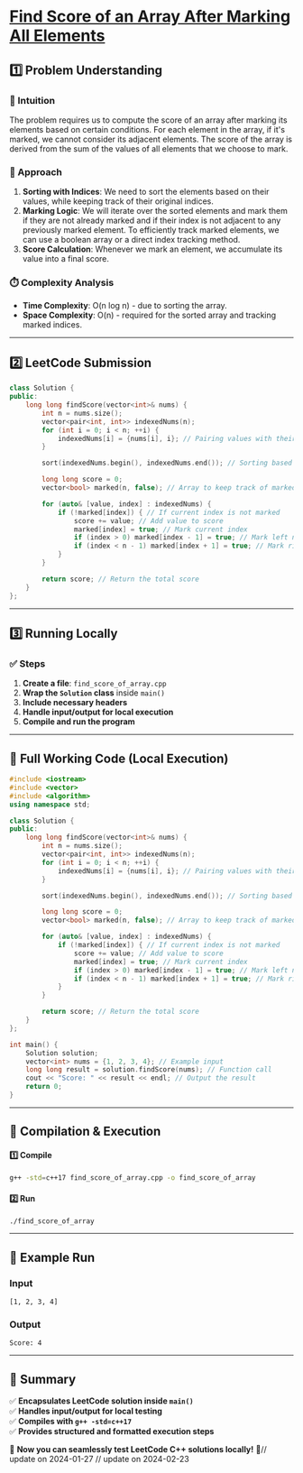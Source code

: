 # **[Find Score of an Array After Marking All Elements](https://leetcode.com/problems/find-score-of-an-array-after-marking-all-elements/description/)**  

## **1️⃣ Problem Understanding**  
### **📌 Intuition**  
The problem requires us to compute the score of an array after marking its elements based on certain conditions. For each element in the array, if it's marked, we cannot consider its adjacent elements. The score of the array is derived from the sum of the values of all elements that we choose to mark.

### **🚀 Approach**  
1. **Sorting with Indices**: We need to sort the elements based on their values, while keeping track of their original indices.
2. **Marking Logic**: We will iterate over the sorted elements and mark them if they are not already marked and if their index is not adjacent to any previously marked element. To efficiently track marked elements, we can use a boolean array or a direct index tracking method.
3. **Score Calculation**: Whenever we mark an element, we accumulate its value into a final score.

### **⏱️ Complexity Analysis**  
- **Time Complexity**: O(n log n) - due to sorting the array.  
- **Space Complexity**: O(n) - required for the sorted array and tracking marked indices.

---  

## **2️⃣ LeetCode Submission**  
```cpp
class Solution {
public:
    long long findScore(vector<int>& nums) {
        int n = nums.size();
        vector<pair<int, int>> indexedNums(n);
        for (int i = 0; i < n; ++i) {
            indexedNums[i] = {nums[i], i}; // Pairing values with their indices
        }

        sort(indexedNums.begin(), indexedNums.end()); // Sorting based on values

        long long score = 0;
        vector<bool> marked(n, false); // Array to keep track of marked indices

        for (auto& [value, index] : indexedNums) {
            if (!marked[index]) { // If current index is not marked
                score += value; // Add value to score
                marked[index] = true; // Mark current index
                if (index > 0) marked[index - 1] = true; // Mark left neighbor
                if (index < n - 1) marked[index + 1] = true; // Mark right neighbor
            }
        }

        return score; // Return the total score
    }
};  
```  

---  

## **3️⃣ Running Locally**  
### **✅ Steps**  
1. **Create a file**: `find_score_of_array.cpp`  
2. **Wrap the `Solution` class** inside `main()`  
3. **Include necessary headers**  
4. **Handle input/output for local execution**  
5. **Compile and run the program**  

---  

## **📝 Full Working Code (Local Execution)**  
```cpp
#include <iostream>
#include <vector>
#include <algorithm>
using namespace std;

class Solution {
public:
    long long findScore(vector<int>& nums) {
        int n = nums.size();
        vector<pair<int, int>> indexedNums(n);
        for (int i = 0; i < n; ++i) {
            indexedNums[i] = {nums[i], i}; // Pairing values with their indices
        }

        sort(indexedNums.begin(), indexedNums.end()); // Sorting based on values

        long long score = 0;
        vector<bool> marked(n, false); // Array to keep track of marked indices

        for (auto& [value, index] : indexedNums) {
            if (!marked[index]) { // If current index is not marked
                score += value; // Add value to score
                marked[index] = true; // Mark current index
                if (index > 0) marked[index - 1] = true; // Mark left neighbor
                if (index < n - 1) marked[index + 1] = true; // Mark right neighbor
            }
        }

        return score; // Return the total score
    }
};

int main() {
    Solution solution;
    vector<int> nums = {1, 2, 3, 4}; // Example input
    long long result = solution.findScore(nums); // Function call
    cout << "Score: " << result << endl; // Output the result
    return 0;
}  
```  

---  

## **🔧 Compilation & Execution**  
#### **1️⃣ Compile**  
```bash
g++ -std=c++17 find_score_of_array.cpp -o find_score_of_array
```  

#### **2️⃣ Run**  
```bash
./find_score_of_array
```  

---  

## **🎯 Example Run**  
### **Input**  
```
[1, 2, 3, 4]
```  
### **Output**  
```
Score: 4
```  

---  

## **📌 Summary**  
✅ **Encapsulates LeetCode solution inside `main()`**  
✅ **Handles input/output for local testing**  
✅ **Compiles with `g++ -std=c++17`**  
✅ **Provides structured and formatted execution steps**  

🚀 **Now you can seamlessly test LeetCode C++ solutions locally!** 🚀// update on 2024-01-27
// update on 2024-02-23
